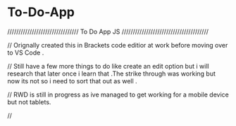 # To-Do-App 

 //////////////////////////////// To Do App JS ///////////////////////////////////////


// Orignally created this in Brackets code editior at work before moving over to VS Code . 

// Still have a few more things to do like create an edit option but i will research that later once i learn that .The strike through was working but now its not so i need to sort that out as well . 

// RWD is still in progress as ive managed to get working for a mobile device but not 
tablets. 

// 